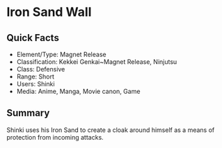 # Iron Sand Wall

## Quick Facts
- Element/Type: Magnet Release
- Classification: Kekkei Genkai~Magnet Release, Ninjutsu
- Class: Defensive
- Range: Short
- Users: Shinki
- Media: Anime, Manga, Movie canon, Game

## Summary
Shinki uses his Iron Sand to create a cloak around himself as a means of protection from incoming attacks.
